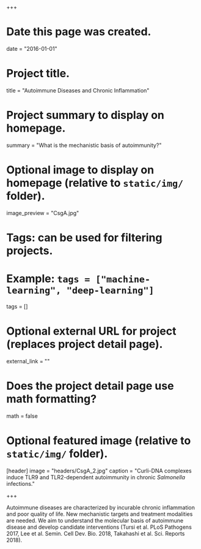 +++
# Date this page was created.
date = "2016-01-01"

# Project title.
title = "Autoimmune Diseases and Chronic Inflammation"

# Project summary to display on homepage.
summary = "What is the mechanistic basis of autoimmunity?"

# Optional image to display on homepage (relative to `static/img/` folder).
image_preview = "CsgA.jpg"

# Tags: can be used for filtering projects.
# Example: `tags = ["machine-learning", "deep-learning"]`
tags = []

# Optional external URL for project (replaces project detail page).
external_link = ""

# Does the project detail page use math formatting?
math = false

# Optional featured image (relative to `static/img/` folder).
[header]
image = "headers/CsgA_2.jpg"
caption = "Curli-DNA complexes induce TLR9 and TLR2-dependent autoimmunity in chronic *Salmonella* infections."

+++

Autoimmune diseases are characterized by incurable chronic inflammation and poor quality of life. New mechanistic targets and treatment modalities are needed. We aim to understand the molecular basis of autoimmune disease and develop candidate interventions (Tursi et al. PLoS Pathogens 2017, Lee et al. Semin. Cell Dev. Bio. 2018, Takahashi et al. Sci. Reports 2018).